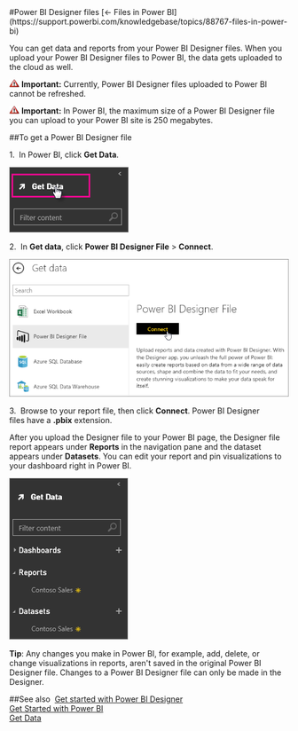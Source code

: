 <properties pageTitle="Power BI Designer files" description="Power BI Designer files" services="powerbi" documentationCenter="" authors="v-anpasi" manager="mblythe" editor=""/>
<tags ms.service="powerbi" ms.devlang="NA" ms.topic="article" ms.tgt_pltfrm="NA" ms.workload="powerbi" ms.date="06/26/2015" ms.author="v-anpasi"/>
#Power BI Designer files
[← Files in Power BI](https://support.powerbi.com/knowledgebase/topics/88767-files-in-power-bi)

You can get data and reports from your Power BI Designer files. When you upload your Power BI Designer files to Power BI, the data gets uploaded to the cloud as well.

![](media/powerbi-service-power-bi-designer-files/importantIcon.png) **Important:** Currently, Power BI Designer files uploaded to Power BI cannot be refreshed.

![](media/powerbi-service-power-bi-designer-files/importantIcon.png) **Important:** In Power BI, the maximum size of a Power BI Designer file you can upload to your Power BI site is 250 megabytes.

##To get a Power BI Designer file

1.  In Power BI, click **Get Data**.

![](media/powerbi-service-power-bi-designer-files/PBI_FileInGetDataShort.png)

2.  In **Get data**, click **Power BI Designer File** > **Connect**.

![](media/powerbi-service-power-bi-designer-files/PBI_GetDesignerFile.png)

3.  Browse to your report file, then click **Connect**. Power BI Designer files have a **.pbix** extension.﻿

After you upload the Designer file to your Power BI page, the Designer file report appears under **Reports** in the navigation pane and the dataset appears under **Datasets**. You can edit your report and pin visualizations to your dashboard right in Power BI.

![](media/powerbi-service-power-bi-designer-files/PBI_FileInGetData.png)

**Tip**: Any changes you make in Power BI, for example, add, delete, or change visualizations in reports, aren't saved in the original Power BI Designer file. Changes to a Power BI Designer file can only be made in the Designer.

##See also 
[Get started with Power BI Designer](http://support.powerbi.com/knowledgebase/articles/471664-getting-started-with-power-bi-designer)   
[Get Started with Power BI](http://support.powerbi.com/knowledgebase/articles/430814-get-started-with-power-bi-preview)  
[Get Data](http://support.powerbi.com/knowledgebase/topics/63369-get-data)﻿